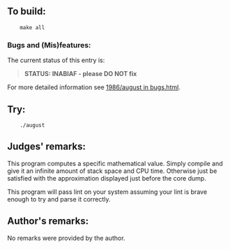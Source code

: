 ## To build:

``` <!---sh-->
    make all
```


### Bugs and (Mis)features:

The current status of this entry is:

> **STATUS: INABIAF - please DO NOT fix**

For more detailed information see [1986/august in bugs.html](../../bugs.html#1986_august).


## Try:

``` <!---sh-->
    ./august
```


## Judges' remarks:

This program computes a specific mathematical value.  Simply compile
and give it an infinite amount of stack space and CPU time.  Otherwise
just be satisfied with the approximation displayed just before the core
dump.

This program will pass lint on your system assuming your lint is brave
enough to try and parse it correctly.


## Author's remarks:

No remarks were provided by the author.


<!--

    Copyright © 1984-2024 by Landon Curt Noll. All Rights Reserved.

    You are free to share and adapt this file under the terms of this license:

        Creative Commons Attribution-ShareAlike 4.0 International (CC BY-SA 4.0)

    For more information, see:

        https://creativecommons.org/licenses/by-sa/4.0/

-->
